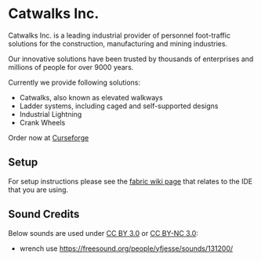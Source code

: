# Catwalks Inc.

Catwalks Inc. is a leading industrial provider of personnel foot-traffic solutions for the construction, manufacturing and mining industries.

Our innovative solutions have been trusted by thousands of enterprises and millions of people for over 9000 years.

Currently we provide following solutions:

- Catwalks, also known as elevated walkways
- Ladder systems, including caged and self-supported designs
- Industrial Lightning
- Crank Wheels

Order now at [Curseforge](https://www.curseforge.com/minecraft/mc-mods/catwalks-inc)

## Setup

For setup instructions please see the [fabric wiki page](https://fabricmc.net/wiki/tutorial:setup) that relates to the IDE that you are using.

## Sound Credits

Below sounds are used under [CC BY 3.0](https://creativecommons.org/licenses/by/3.0/) or [CC BY-NC 3.0](https://creativecommons.org/licenses/by-nc/3.0/):

- wrench use https://freesound.org/people/yfjesse/sounds/131200/
